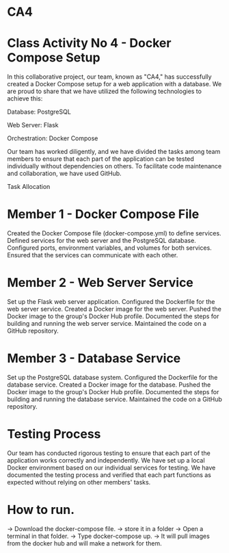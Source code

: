 # CA4

# Class Activity No 4 - Docker Compose Setup
In this collaborative project, our team, known as "CA4," has successfully created a Docker Compose setup for a web application with a database. We are proud to share that we have utilized the following technologies to achieve this:

Database: PostgreSQL

Web Server: Flask

Orchestration: Docker Compose

Our team has worked diligently, and we have divided the tasks among team members to ensure that each part of the application can be tested individually without dependencies on others. To facilitate code maintenance and collaboration, we have used GitHub.

Task Allocation
# Member 1 - Docker Compose File
Created the Docker Compose file (docker-compose.yml) to define services.
Defined services for the web server and the PostgreSQL database.
Configured ports, environment variables, and volumes for both services.
Ensured that the services can communicate with each other.
# Member 2 - Web Server Service
Set up the Flask web server application.
Configured the Dockerfile for the web server service.
Created a Docker image for the web server.
Pushed the Docker image to the group's Docker Hub profile.
Documented the steps for building and running the web server service.
Maintained the code on a GitHub repository.
# Member 3 - Database Service
Set up the PostgreSQL database system.
Configured the Dockerfile for the database service.
Created a Docker image for the database.
Pushed the Docker image to the group's Docker Hub profile.
Documented the steps for building and running the database service.
Maintained the code on a GitHub repository.
# Testing Process
Our team has conducted rigorous testing to ensure that each part of the application works correctly and independently. We have set up a local Docker environment based on our individual services for testing. We have documented the testing process and verified that each part functions as expected without relying on other members' tasks.
# How to run.
-> Download the docker-compose file.
-> store it in a folder
-> Open a terminal in that folder.
-> Type docker-compose up.
-> It will pull images from the docker hub and will make a network for them.

